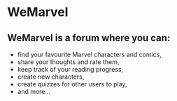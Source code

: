 # WeMarvel

## WeMarvel is a forum where you can: 
- find your favourite Marvel characters and comics,
- share your thoughts and rate them,
- keep track of your reading progress,
- create new characters,
- create quizzes for other users to play,
- and more...
